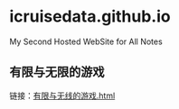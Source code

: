 # icruisedata.github.io
My Second Hosted WebSite for All Notes
## 有限与无限的游戏 
链接：[有限与无线的游戏.html](https://icruisedata.github.io/book/limitedandunlimitedgames.html)
